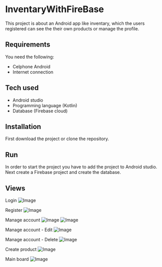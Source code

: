 # InventaryWithFireBase

This project is about an Android app like inventary, which the users registered can see the their own products or manage the profile.

## Requirements
You need the following:
* Celphone Android
* Internet connection

## Tech used
* Android studio
* Programming language (Kotlin)
* Database (Firebase cloud)

## Installation

First download the project or clone the repository.

## Run
In order to start the project you have to add the project to Android studio. Next create a Firebase project and create the database.

## Views
Login
![Image](./captures/login.jpg)

Register
![Image](./captures/register.jpg)

Manage account
![Image](./captures/my_account_1.jpg)
![Image](./captures/my_account_2.jpg)

Manage account - Edit
![Image](./captures/update.jpg)

Manage account - Delete
![Image](./captures/delete.jpg)

Create product
![Image](./captures/new_product.jpg)

Main board
![Image](./captures/all.jpg)
